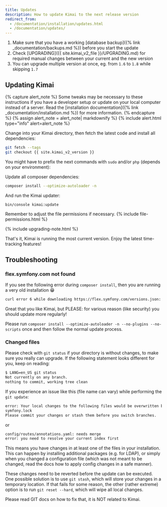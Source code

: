 ```yaml
---
title: Updates
description: How to update Kimai to the next release version
redirect_from:
  - /documentation/installation/updates.html
  - /documentation/updates/
---
```


1. Make sure that you have a working [database backup]({% link _documentation/backups.md %}) before you start the update
2. Check [UPGRADING]({{ site.kimai_v2_file }}/UPGRADING.md) for required manual changes between your current and the new version 
3. You can upgrade multiple version at once, eg. from `1.6` to `1.8` while skipping `1.7`

## Updating Kimai 

{% capture alert_note %}
Some tweaks may be necessary to these instructions if you have a developer setup or update on your local computer 
instead of a server. Read the [installation documentation]({% link _documentation/installation.md %}) for more information.
{% endcapture %}
{% assign alert_note = alert_note| markdownify %}
{% include alert.html type="info" alert=alert_note %} 

Change into your Kimai directory, then fetch the latest code and install all dependencies: 
```bash
git fetch --tags
git checkout {{ site.kimai_v2_version }}
```

You might have to prefix the next commands with `sudo` and/or `php` (depends on your environment):

Update all composer dependencies:
```bash
composer install --optimize-autoloader -n
```

And run the Kimai updater:
```bash
bin/console kimai:update
```

Remember to adjust the file permissions if necessary.
{% include file-permissions.html %} 

{% include upgrading-note.html %} 

That's it, Kimai is running the most current version. Enjoy the latest time-tracking features!

## Troubleshooting

### flex.symfony.com not found

If you see the following error during `composer install`, then you are running a very old installation 😁

```bash
curl error 6 while downloading https://flex.symfony.com/versions.json: Could not resolve host: flex.symfony.com 
```

Great that you like Kimai, but PLEASE: for various reason (like security) you should update more regularly!

Please run `composer install --optimize-autoloader -n --no-plugins --no-scripts` once and then follow the normal update process.

### Changed files

Please check with `git status` if your directory is without changes, to make sure you really can upgrade.
If the following statement looks different for you, keep on reading:
```bash 
$ LANG=en_US git status
Not currently on any branch.
nothing to commit, working tree clean
```

If you experience an issue like this (file name can vary) while performing the `git update`: 

```bash
error: Your local changes to the following files would be overwritten by checkout:
symfony.lock
Please commit your changes or stash them before you switch branches.
```

or

```bash
config/routes/annotations.yaml: needs merge
error: you need to resolve your current index first
```

This means you have changes in at least one of the files in your installation.
This can happen by installing additional packages (e.g. for LDAP), or simply when you changed a configuration file (which was not meant to be changed, read the docs how to apply config changes in a safe manner). 

These changes need to be reverted before the update can be executed. 
One possible solution is to use `git stash`, which will store your changes in a temporary location.
If that fails for some reason, the other (rather extreme) option is to run `git reset --hard`, 
which will wipe all local changes. 

Please read GIT docs on how to fix that, it is NOT related to Kimai.
